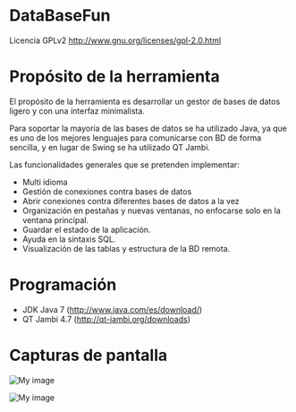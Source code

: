 DataBaseFun
===========

Licencia GPLv2
http://www.gnu.org/licenses/gpl-2.0.html


Propósito de la herramienta
===========

El propósito de la herramienta es desarrollar un gestor de bases de datos ligero y con una interfaz minimalista.

Para soportar la mayoría de las bases de datos se ha utilizado Java, ya que es uno de los mejores lenguajes para comunicarse con BD de forma sencilla, y en lugar de Swing se ha utilizado QT Jambi.

Las funcionalidades generales que se pretenden implementar:

* Multi idioma
* Gestión de conexiones contra bases de datos
* Abrir conexiones contra diferentes bases de datos a la vez
* Organización en pestañas y nuevas ventanas, no enfocarse solo en la ventana principal.
* Guardar el estado de la aplicación.
* Ayuda en la sintaxis SQL.
* Visualización de las tablas y estructura de la BD remota.

Programación
===========

* JDK Java 7 (http://www.java.com/es/download/)
* QT Jambi 4.7 (http://qt-jambi.org/downloads)

Capturas de pantalla
===========

![My image](miguelgonzalez.github.com/DataBaseFun/imgReadme/User_MySQL.png)

![My image](miguelgonzalez.github.com/DataBaseFun/imgReadme/Version_MySQL.png)